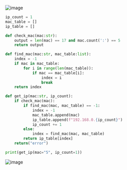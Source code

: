 ![image](https://github.com/PaulaYaniz/year_2/assets/89135778/502f76d1-2135-48fe-8543-ba55b1b165f7)

```.py
ip_count = 1
mac_table = []
ip_table = []

def check_mac(mac:str):
    output = len(mac) == 17 and mac.count(':') == 5
    return output

def find_mac(mac:str, mac_table:list):
    index = -1
    if mac in mac_table:
        for i in range(len(mac_table)):
            if mac == mac_table[i]:
                index = i
                break
    return index

def get_ip(mac:str, ip_count):
    if check_mac(mac):
        if find_mac(mac, mac_table) == -1:
            index = -1
            mac_table.append(mac)
            ip_table.append(f"192.168.0.{ip_count}")
            ip_count += 1
        else:
            index = find_mac(mac, mac_table)
        return ip_table[index]
    return("error")
```

```.py
print(get_ip(mac="5", ip_count=1))
```
![image](https://github.com/PaulaYaniz/year_2/assets/89135778/1dead72b-a06a-4a6d-982a-50986726bdbc)

